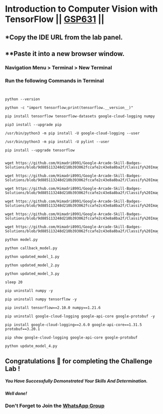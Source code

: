 # Introduction to Computer Vision with TensorFlow || [GSP631](https://www.cloudskillsboost.google/course_templates/646/labs/476324) ||

## *Copy the IDE URL from the lab panel.

## **Paste it into a new browser window.

### Navigation Menu > Terminal > New Terminal

### Run the following Commands in Terminal

```


python --version

python -c "import tensorflow;print(tensorflow.__version__)"

pip install tensorflow tensorflow-datasets google-cloud-logging numpy

pip3 install --upgrade pip

/usr/bin/python3 -m pip install -U google-cloud-logging --user

/usr/bin/python3 -m pip install -U pylint --user

pip install --upgrade tensorflow


wget https://github.com/Himadri8991/Google-Arcade-Skill-Badges-Solutions/blob/9d885113248d210b393062fccafe2c43e8a8ba2f/Classify%20Images%20with%20TensorFlow%20on%20Google%20Cloud/Introduction%20to%20Computer%20Vision%20with%20TensorFlow(GSP631)/model.py

wget https://github.com/Himadri8991/Google-Arcade-Skill-Badges-Solutions/blob/9d885113248d210b393062fccafe2c43e8a8ba2f/Classify%20Images%20with%20TensorFlow%20on%20Google%20Cloud/Introduction%20to%20Computer%20Vision%20with%20TensorFlow(GSP631)/callback_model.py

wget https://github.com/Himadri8991/Google-Arcade-Skill-Badges-Solutions/blob/9d885113248d210b393062fccafe2c43e8a8ba2f/Classify%20Images%20with%20TensorFlow%20on%20Google%20Cloud/Introduction%20to%20Computer%20Vision%20with%20TensorFlow(GSP631)/updated_model_1.py

wget https://github.com/Himadri8991/Google-Arcade-Skill-Badges-Solutions/blob/9d885113248d210b393062fccafe2c43e8a8ba2f/Classify%20Images%20with%20TensorFlow%20on%20Google%20Cloud/Introduction%20to%20Computer%20Vision%20with%20TensorFlow(GSP631)/updated_model_2.py

wget https://github.com/Himadri8991/Google-Arcade-Skill-Badges-Solutions/blob/9d885113248d210b393062fccafe2c43e8a8ba2f/Classify%20Images%20with%20TensorFlow%20on%20Google%20Cloud/Introduction%20to%20Computer%20Vision%20with%20TensorFlow(GSP631)/updated_model_3.py

wget https://github.com/Himadri8991/Google-Arcade-Skill-Badges-Solutions/blob/9d885113248d210b393062fccafe2c43e8a8ba2f/Classify%20Images%20with%20TensorFlow%20on%20Google%20Cloud/Introduction%20to%20Computer%20Vision%20with%20TensorFlow(GSP631)/update_model_4.py

python model.py

python callback_model.py

python updated_model_1.py

python updated_model_2.py

python updated_model_3.py

sleep 20

pip uninstall numpy -y

pip uninstall numpy tensorflow -y

pip install tensorflow==2.10.0 numpy==1.21.6

pip uninstall google-cloud-logging google-api-core google-protobuf -y

pip install google-cloud-logging==2.6.0 google-api-core==1.31.5 protobuf==3.20.1

pip show google-cloud-logging google-api-core google-protobuf

python update_model_4.py

```

## Congratulations 🎉 for completing the Challenge Lab !

##### *You Have Successfully Demonstrated Your Skills And Determination.*

#### *Well done!*

### Don't Forget to Join the [WhatsApp Group](https://chat.whatsapp.com/CcX9gXycV1lKmOjnZQCk7g) 
